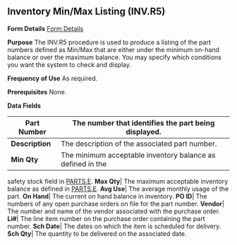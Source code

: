 ## Inventory Min/Max Listing (INV.R5)
<PageHeader />

**Form Details**
[Form Details](../INV-R5-1/README.md)

**Purpose**
The INV.R5 procedure is used to produce a listing of the part numbers defined
as Min/Max that are either under the minimum on-hand balance or over the
maximum balance. You may specify which conditions you want the system to check
and display.

**Frequency of Use**
As required.

**Prerequisites**
None.

**Data Fields**

| **Part Number** | The number that identifies the part being displayed.       |
| --------------- | ---------------------------------------------------------- |
| **Description** | The description of the associated part number.             |
| **Min Qty**     | The minimum acceptable inventory balance as defined in the |
safety stock field in [PARTS.E](../PARTS-E/README.md).
**Max Qty**|  The maximum acceptable inventory balance as defined in
[PARTS.E](../PARTS-E/README.md).
**Avg Use**|  The average monthly usage of the part.
**On Hand**|  The current on hand balance in inventory.
**PO ID**|  The numbers of any open purchase orders on file for the part
number.
**Vendor**|  The number and name of the vendor associated with the purchase
order.
**Li#**|  The line item number on the purchase order containing the part
number.
**Sch Date**|  The dates on which the item is scheduled for delivery.
**Sch Qty**|  The quantity to be delivered on the associated date.

<badge text= "Version 8.10.57 " vertical="middle" />

<PageFooter />

